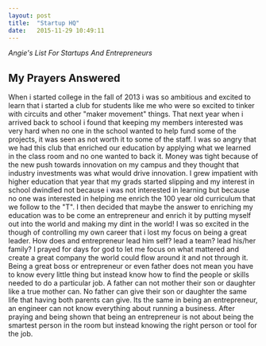 ```yaml
---
layout: post
title:  "Startup HQ"
date:   2015-11-29 10:49:11
---
```

*Angie's List For Startups And Entrepreneurs*
<!--break-->

## My Prayers Answered

When i started college in the fall of 2013 i was so ambitious and excited to learn that i started a club for students like me who were so excited to tinker with circuits and other "maker movement" things. That next year when i arrived back to school i found that keeping my members interested was very hard when no one in the school wanted to help fund some of the projects, it was seen as not worth it to some of the staff. I was so angry that we had this club that enriched our education by applying what we learned in the class room and no one wanted to back it. Money was tight because of the new push towards innovation on my campus and they thought that industry investments was what would drive innovation. I grew impatient with higher education that year that my grads started slipping and my interest in school dwindled not because i was not interested in learning but because no one was interested in helping me enrich the 100 year old curriculum that we follow to the "T". I then decided that maybe the answer to enriching my education was to be come an entrepreneur and enrich it by putting myself out into the world and making my dint in the world! I was so excited in the though of controlling my own career that i lost my focus on being a great leader. How does and entrepreneur lead him self? lead a team? lead his/her family? I prayed for days for god to let me focus on what mattered and create a great company the world could flow around it and not through it. Being a great boss or entrepreneur or even father does not mean you have to know every little thing but instead know how to find the people or skills needed to do a particular job. A father can not mother their son or daughter like a true mother can. No father can give their son or daughter the same life that having both parents can give. Its the same in being an entrepreneur, an engineer can not know everything about running a business. After praying and being shown that being an entrepreneur is not about being the smartest person in the room but instead knowing the right person or tool for the job.

